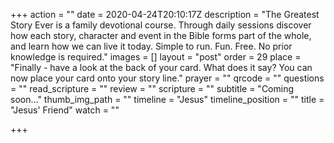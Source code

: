 +++
action = ""
date = 2020-04-24T20:10:17Z
description = "The Greatest Story Ever is a family devotional course.  Through daily sessions discover how each story, character and event in the Bible forms part of the whole, and learn how we can live it today. Simple to run. Fun. Free. No prior knowledge is required."
images = []
layout = "post"
order = 29
place = "Finally - have a look at the back of your card. What does it say? You can now place your card onto your story line."
prayer = ""
qrcode = ""
questions = ""
read_scripture = ""
review = ""
scripture = ""
subtitle = "Coming soon…"
thumb_img_path = ""
timeline = "Jesus"
timeline_position = ""
title = "Jesus' Friend"
watch = ""

+++
